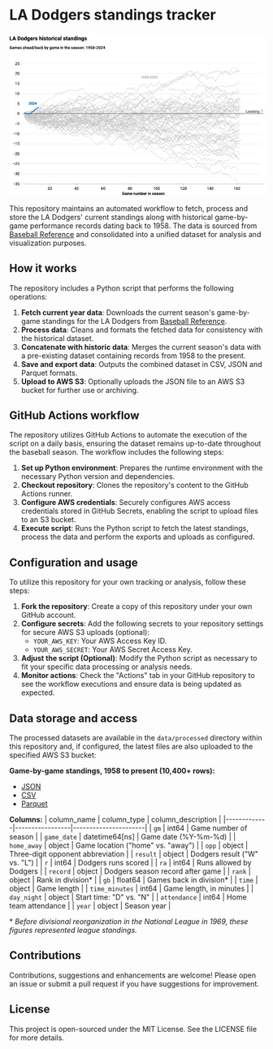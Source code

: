 # LA Dodgers standings tracker

![current_standings](visuals/standings.png)

This repository maintains an automated workflow to fetch, process and store the LA Dodgers' current standings along with historical game-by-game performance records dating back to 1958. The data is sourced from [Baseball Reference](https://www.baseball-reference.com/teams/LAD/2024-schedule-scores.shtml) and consolidated into a unified dataset for analysis and visualization purposes.

## How it works

The repository includes a Python script that performs the following operations:

1. **Fetch current year data**: Downloads the current season's game-by-game standings for the LA Dodgers from [Baseball Reference](https://www.baseball-reference.com/teams/LAD/2024-schedule-scores.shtml).
2. **Process data**: Cleans and formats the fetched data for consistency with the historical dataset.
3. **Concatenate with historic data**: Merges the current season's data with a pre-existing dataset containing records from 1958 to the present.
4. **Save and export data**: Outputs the combined dataset in CSV, JSON and Parquet formats.
5. **Upload to AWS S3**: Optionally uploads the JSON file to an AWS S3 bucket for further use or archiving.

## GitHub Actions workflow

The repository utilizes GitHub Actions to automate the execution of the script on a daily basis, ensuring the dataset remains up-to-date throughout the baseball season. The workflow includes the following steps:

1. **Set up Python environment**: Prepares the runtime environment with the necessary Python version and dependencies.
2. **Checkout repository**: Clones the repository's content to the GitHub Actions runner.
3. **Configure AWS credentials**: Securely configures AWS access credentials stored in GitHub Secrets, enabling the script to upload files to an S3 bucket.
4. **Execute script**: Runs the Python script to fetch the latest standings, process the data and perform the exports and uploads as configured.

## Configuration and usage

To utilize this repository for your own tracking or analysis, follow these steps:

1. **Fork the repository**: Create a copy of this repository under your own GitHub account.
2. **Configure secrets**: Add the following secrets to your repository settings for secure AWS S3 uploads (optional):
    - `YOUR_AWS_KEY`: Your AWS Access Key ID.
    - `YOUR_AWS_SECRET`: Your AWS Secret Access Key.
3. **Adjust the script (Optional)**: Modify the Python script as necessary to fit your specific data processing or analysis needs.
4. **Monitor actions**: Check the "Actions" tab in your GitHub repository to see the workflow executions and ensure data is being updated as expected.

## Data storage and access

The processed datasets are available in the `data/processed` directory within this repository and, if configured, the latest files are also uploaded to the specified AWS S3 bucket:

**Game-by-game standings, 1958 to present (10,400+ rows):**

- [JSON](https://stilesdata.com/dodgers/dodgers_standings_1958_present.json)
- [CSV](https://stilesdata.com/dodgers/dodgers_standings_1958_present.csv)
- [Parquet](https://stilesdata.com/dodgers/dodgers_standings_1958_present.parquet)

**Columns:**
| column_name | column_type     | column_description   |
|-------------|-----------------|----------------------|
| `gm`         | int64           | Game number of season |
| `game_date`   | datetime64[ns]  | Game date (%Y-%m-%d) |
| `home_away`   | object          | Game location ("home" vs. "away") |
| `opp`         | object          | Three-digit opponent abbreviation |
| `result`      | object          | Dodgers result ("W" vs. "L") |
| `r`           | int64           | Dodgers runs scored |
| `ra`          | int64           | Runs allowed by Dodgers |
| `record`      | object          | Dodgers season record after game |
| `rank`        | object          | Rank in division* |
| `gb`          | float64         | Games back in division* |
| `time`        | object          | Game length |
| `time_minutes`        | int64          | Game length, in minutes |
| `day_night`   | object          | Start time: "D" vs. "N" |
| `attendance`  | int64           | Home team attendance |
| `year`        | object          | Season year |

\* *Before divisional reorganization in the National League in 1969, these figures represented league standings.*

## Contributions

Contributions, suggestions and enhancements are welcome! Please open an issue or submit a pull request if you have suggestions for improvement.

## License

This project is open-sourced under the MIT License. See the LICENSE file for more details.

